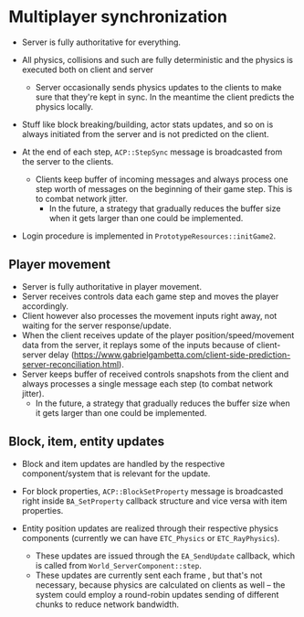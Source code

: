 # Multiplayer synchronization

* Server is fully authoritative for everything.

* All physics, collisions and such are fully deterministic and the physics is executed both on client and server

  * Server occasionally sends physics updates to the clients to make sure that they're kept in sync. In the meantime the client predicts the physics locally.

* Stuff like block breaking/building, actor stats updates, and so on is always initiated from the server and is not predicted on the client.

* At the end of each step, `ACP::StepSync` message is broadcasted from the server to the clients.

  * Clients keep buffer of incoming messages and always process one step worth of messages on the beginning of their game step. This is to combat network jitter.
    * In the future, a strategy that gradually reduces the buffer size when it gets larger than one could be implemented.
* Login procedure is implemented in `PrototypeResources::initGame2`.


##  Player movement

* Server is fully authoritative in player movement.
* Server receives controls data each game step and moves the player accordingly.
* Client however also processes the movement inputs right away, not waiting for the server response/update.
* When the client receives update of the player position/speed/movement data from the server, it replays  some of the inputs because of client-server delay (https://www.gabrielgambetta.com/client-side-prediction-server-reconciliation.html).
* Server keeps buffer of received controls snapshots from the client and always processes a single message each step (to combat network jitter).
  * In the future, a strategy that gradually reduces the buffer size when it gets larger than one could be implemented.

## Block, item, entity updates

* Block and item updates are handled by the respective component/system that is relevant for the update.

* For block properties, `ACP::BlockSetProperty` message is broadcasted right inside `BA_SetProperty` callback structure and vice versa with item properties.

* Entity position updates are realized through their respective physics components (currently we can have `ETC_Physics` or `ETC_RayPhysics`).
  * These updates are issued through the `EA_SendUpdate` callback, which is called from `World_ServerComponent::step`.
  * These updates are currently sent each frame , but that's not necessary, because physics are calculated on clients as well – the system could employ a round-robin updates sending of different chunks to reduce network bandwidth.